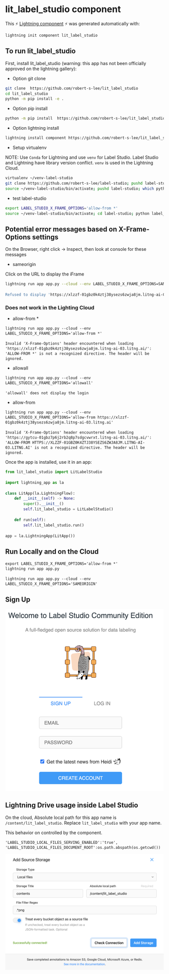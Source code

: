 # lit_label_studio component

This ⚡ [Lightning component](lightning.ai) ⚡ was generated automatically with:

```bash
lightning init component lit_label_studio
```

## To run lit_label_studio

First, install lit_label_studio (warning: this app has not been officially approved on the lightning gallery):

- Option git clone
```bash
git clone  https://github.com/robert-s-lee/lit_label_studio
cd lit_label_studio
python -m pip install -e .
```

- Option pip install
```bash
python -m pip install  https://github.com/robert-s-lee/lit_label_studio/archive/refs/tags/0.0.0.tar.gz
```

- Option lightning install
```bash
lightning install component https://github.com/robert-s-lee/lit_label_studio.git@main
```


- Setup virtualenv
  
NOTE: Use `Conda` for Lightning and use `venv` for Label Studio. 
Label Studio and Lightning have library version conflict. 
`venv` is used in the Lightning Cloud.

```bash
virtualenv ~/venv-label-studio 
git clone https://github.com/robert-s-lee/label-studio; pushd label-studio; git checkout x-frame-options; popd
source ~/venv-label-studio/bin/activate; pushd label-studio; which python; python -m pip install -e .; popd; deactivate
```

- test label-studio
```bash
export LABEL_STUDIO_X_FRAME_OPTIONS='allow-from *'
source ~/venv-label-studio/bin/activate; cd label-studio; python label_studio/manage.py migrate; python label_studio/manage.py runserver; cd ..; deactivate
```

## Potential error messages based on X-Frame-Options settings

On the Browser, right click -> Inspect, then look at console for these messages

- sameorigin

Click on the URL to display the iFrame

```bash
lightning run app app.py --cloud --env LABEL_STUDIO_X_FRAME_OPTIONS=SAMEORIGIN'

Refused to display 'https://xlzzf-01gbz0k4ztj38ysezs6zwja8jm.litng-ai-03.litng.ai/' in a frame because it set 'X-Frame-Options' to 'sameorigin'.
```

### Does not work in the Lighting Cloud

- allow-from *
  
```
lightning run app app.py --cloud --env LABEL_STUDIO_X_FRAME_OPTIONS='allow-from *'

Invalid 'X-Frame-Options' header encountered when loading 'https://xlzzf-01gbz0k4ztj38ysezs6zwja8jm.litng-ai-03.litng.ai/': 'ALLOW-FROM *' is not a recognized directive. The header will be ignored.
```

- allowall
 
```
lightning run app app.py --cloud --env LABEL_STUDIO_X_FRAME_OPTIONS='allowall'

'allowall' does not display the login
```

- allow-from 
```
lightning run app app.py --cloud --env LABEL_STUDIO_X_FRAME_OPTIONS='allow-from https://xlzzf-01gbz0k4ztj38ysezs6zwja8jm.litng-ai-03.litng.ai'

Invalid 'X-Frame-Options' header encountered when loading 'https://gytcu-01gbz7p6j2rb2q8p7sdgcvwrxt.litng-ai-03.litng.ai/': 'ALLOW-FROM HTTPS://XLZZF-01GBZ0K4ZTJ38YSEZS6ZWJA8JM.LITNG-AI-03.LITNG.AI' is not a recognized directive. The header will be ignored.
```

Once the app is installed, use it in an app:

```python
from lit_label_studio import LitLabelStudio

import lightning_app as la

class LitApp(la.LightningFlow):
    def __init__(self) -> None:
        super().__init__()
        self.lit_label_studio = LitLabelStudio()

    def run(self):
        self.lit_label_studio.run()

app = la.LightningApp(LitApp())
```

## Run Locally and on the Cloud
```
export LABEL_STUDIO_X_FRAME_OPTIONS='allow-from *'
lightning run app app.py

lightning run app app.py --cloud --env LABEL_STUDIO_X_FRAME_OPTIONS='SAMEORIGIN'
```
## Sign Up 
![Sign Up](./static/label-studio-sign-up.png)

## Lightning Drive usage inside Label Studio

On the cloud, Absolute local path for this app name is `/content/lit_label_studio`.  Replace `lit_label_studio` with your app name.

This behavior on controlled by the component.
```
'LABEL_STUDIO_LOCAL_FILES_SERVING_ENABLED':'true', 
'LABEL_STUDIO_LOCAL_FILES_DOCUMENT_ROOT':os.path.abspath(os.getcwd())
```

![Add Local Storage](./static/label_studio_add_source_storage.png)